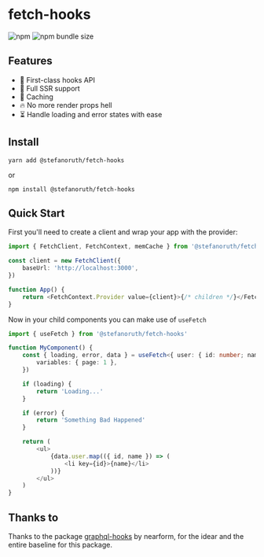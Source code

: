 # fetch-hooks

![npm](https://img.shields.io/npm/v/@stefanoruth/fetch-hooks)
![npm bundle size](https://img.shields.io/bundlephobia/minzip/@stefanoruth/fetch-hooks)

## Features

-   🥇 First-class hooks API
-   📄 Full SSR support
-   🔌 Caching
-   🔥 No more render props hell
-   ⏳ Handle loading and error states with ease

## Install

`yarn add @stefanoruth/fetch-hooks`

or

`npm install @stefanoruth/fetch-hooks`

## Quick Start

First you'll need to create a client and wrap your app with the provider:

```ts
import { FetchClient, FetchContext, memCache } from '@stefanoruth/fetch-hooks'

const client = new FetchClient({
    baseUrl: 'http://localhost:3000',
})

function App() {
    return <FetchContext.Provider value={client}>{/* children */}</FetchContext.Provider>
}
```

Now in your child components you can make use of `useFetch`

```ts
import { useFetch } from '@stefanoruth/fetch-hooks'

function MyComponent() {
    const { loading, error, data } = useFetch<{ user: { id: number; name: string }[] }>('/users', {
        variables: { page: 1 },
    })

    if (loading) {
        return 'Loading...'
    }

    if (error) {
        return 'Something Bad Happened'
    }

    return (
        <ul>
            {data.user.map(({ id, name }) => (
                <li key={id}>{name}</li>
            ))}
        </ul>
    )
}
```

## Thanks to

Thanks to the package [graphql-hooks](https://github.com/nearform/graphql-hooks) by nearform, for the idear and the
entire baseline for this package.
